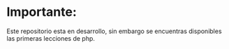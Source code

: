 # Importante:
Este repositorio esta en desarrollo, sin embargo se encuentras disponibles las primeras lecciones de php.